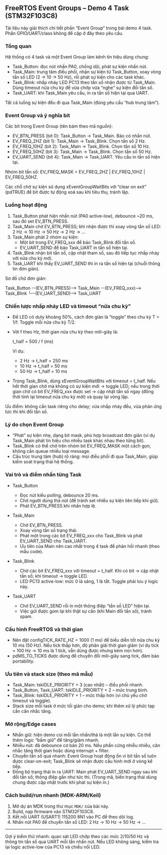## FreeRTOS Event Groups – Demo 4 Task (STM32F103C8)

Tài liệu này giải thích chi tiết phần “Event Group” trong bài demo 4 task. Phần GPIO/UART/class không đề cập ở đây theo yêu cầu.

### Tổng quan

Hệ thống có 4 task và một Event Group làm kênh tín hiệu dùng chung:

- Task_Button: đọc nút nhấn PA0, chống dội, phát sự kiện nhấn nút.
- Task_Main: trung tâm điều phối, nhận sự kiện từ Task_Button, xoay vòng tần số LED (2 → 10 → 50 Hz), rồi phát sự kiện cho các task khác.
- Task_Blink: nhấp nháy LED PC13 theo tần số nhận được từ Task_Main. Dùng timeout nửa chu kỳ để vừa chớp vừa “nghe” sự kiện đổi tần số.
- Task_UART: khi Task_Main yêu cầu, in ra tần số hiện tại qua UART.

Tất cả luồng sự kiện đều đi qua Task_Main (đúng yêu cầu “hub trung tâm”).

### Event Group và ý nghĩa bit

Các bit trong Event Group (tên bám theo mã nguồn):

- EV_BTN_PRESS (bit 0): Task_Button → Task_Main. Báo có nhấn nút.
- EV_FREQ_2HZ (bit 1): Task_Main → Task_Blink. Chọn tần số 2 Hz.
- EV_FREQ_10HZ (bit 2): Task_Main → Task_Blink. Chọn tần số 10 Hz.
- EV_FREQ_50HZ (bit 3): Task_Main → Task_Blink. Chọn tần số 50 Hz.
- EV_UART_SEND (bit 4): Task_Main → Task_UART. Yêu cầu in tần số hiện tại.

Nhóm bit tần số: EV_FREQ_MASK = EV_FREQ_2HZ | EV_FREQ_10HZ | EV_FREQ_50HZ.

Các chỗ chờ sự kiện sử dụng xEventGroupWaitBits với “clear on exit” (pdTRUE) để bit được tự động xoá sau khi tiêu thụ, tránh lặp.

### Luồng hoạt động

1) Task_Button phát hiện nhấn nút (PA0 active-low), debounce ~20 ms, sau đó set EV_BTN_PRESS.
2) Task_Main chờ EV_BTN_PRESS; khi nhận được thì xoay vòng tần số LED: 2 Hz → 10 Hz → 50 Hz → 2 Hz → …
3) Task_Main phát 2 nhóm sự kiện:
	 - Một bit trong EV_FREQ_xxx để báo Task_Blink đổi tần số.
	 - EV_UART_SEND để báo Task_UART in tần số hiện tại.
4) Task_Blink nhận bit tần số, cập nhật tham số, sau đó tiếp tục nhấp nháy với nửa chu kỳ mới.
5) Task_UART khi thấy EV_UART_SEND thì in ra tần số hiện tại (chuỗi thông tin đơn giản).

Sơ đồ chữ đơn giản:

Task_Button --(EV_BTN_PRESS)--> Task_Main --(EV_FREQ_xxx)--> Task_Blink
																			└--(EV_UART_SEND)--> Task_UART

### Chiến lược nhấp nháy LED và timeout “nửa chu kỳ”

- Để LED có duty khoảng 50%, cách đơn giản là “toggle” theo chu kỳ T = 1/f. Toggle mỗi nửa chu kỳ T/2.
- Với f theo Hz, thời gian nửa chu kỳ theo mili-giây là:

	t_half = 500 / f (ms)

	Ví dụ:
	- 2 Hz → t_half = 250 ms
	- 10 Hz → t_half = 50 ms
	- 50 Hz → t_half = 10 ms

- Trong Task_Blink, dùng xEventGroupWaitBits với timeout = t_half. Nếu hết thời gian chờ mà không có sự kiện mới → toggle LED; nếu trong thời gian chờ có bit EV_FREQ_xxx được set → cập nhật tần số ngay (đồng thời tính lại timeout nửa chu kỳ mới) và quay lại vòng lặp.

Ưu điểm: không cần task riêng cho delay; vừa nhấp nháy đều, vừa phản ứng tức thì khi đổi tần số.

### Lý do chọn Event Group

- “Phát” sự kiện nhẹ, dạng bit mask, phù hợp broadcast đơn giản (ví dụ Task_Main phát tín hiệu cho nhiều task khác nhau theo từng bit).
- Task_Blink có thể chờ trên nhóm bit EV_FREQ_MASK một cách gọn, không cần queue nhiều loại message.
- Cấu trúc trung tâm (hub) rõ ràng: mọi điều phối đi qua Task_Main, giúp kiểm soát trạng thái hệ thống.

### Vai trò và điểm nhấn từng Task

- Task_Button
	- Đọc nút kiểu polling, debounce 20 ms.
	- Chờ người dùng thả nút (để tránh set nhiều sự kiện liên tiếp khi giữ).
	- Phát EV_BTN_PRESS khi nhấn hợp lệ.

- Task_Main
	- Chờ EV_BTN_PRESS.
	- Xoay vòng tần số trạng thái.
	- Phát một trong các bit EV_FREQ_xxx cho Task_Blink và phát EV_UART_SEND cho Task_UART.
	- Ưu tiên của Main nên cao nhất trong 4 task để phản hồi nhanh (theo mẫu code).

- Task_Blink
	- Chờ các bit EV_FREQ_xxx với timeout = t_half. Khi có bit → cập nhật tần số; khi timeout → toggle LED.
	- LED PC13 active-low: mức 0 là sáng, 1 là tắt. Toggle phải lưu ý logic này.

- Task_UART
	- Chờ EV_UART_SEND rồi in một thông điệp “tần số LED” hiện tại.
	- Việc gửi được gom lại khi thật sự cần (khi Main đổi tần số), tránh spam.

### Cấu hình FreeRTOS và thời gian

- Nên đặt configTICK_RATE_HZ = 1000 (1 ms) để biểu diễn tốt nửa chu kỳ 10 ms (50 Hz). Nếu tick thấp hơn, độ phân giải thời gian giảm (ví dụ tick = 100 Hz → 10 ms là 1 tick, vẫn dùng được nhưng kém mịn hơn).
- pdMS_TO_TICKS được dùng để chuyển đổi mili-giây sang tick, đảm bảo portability.

### Ưu tiên và stack size (theo mã mẫu)

- Task_Main: tskIDLE_PRIORITY + 3 (cao nhất) – điều phối nhanh.
- Task_Button, Task_UART: tskIDLE_PRIORITY + 2 – mức trung bình.
- Task_Blink: tskIDLE_PRIORITY + 1 – mức thấp hơn (vì chủ yếu chờ timeout và toggle).
- Stack size mỗi task ở mức tối giản cho demo; khi thêm xử lý phức tạp cần cân nhắc tăng.

### Mở rộng/Edge cases

- Nhấn giữ: hiện demo coi mỗi lần nhấn/thả là một lần sự kiện. Có thể thêm logic “bấm giữ” để tăng/giảm nhanh.
- Nhiễu nút: đã debounce cơ bản 20 ms. Nếu phần cứng nhiễu nhiều, cân nhắc tăng thời gian hoặc dùng interrupt + filter.
- Chuyển tần số quá nhanh: Event Group hoạt động ổn vì bit tần số luôn được clear-on-exit; Task_Blink sẽ nhận được cấu hình mới ở vòng kế tiếp.
- Đồng bộ trạng thái in ra UART: Main phát EV_UART_SEND ngay sau khi đổi tần số; thông điệp gần như tức thì. (Trong mã, biến trạng thái dùng chung được cập nhật trước khi phát sự kiện in.)

### Cách build/run nhanh (MDK-ARM/Keil)

1) Mở dự án MDK trong thư mục `MDK/` của bài này.
2) Build, nạp firmware vào STM32F103C8.
3) Kết nối UART (USART1) 115200 8N1 vào PC để theo dõi log.
4) Nhấn nút PA0 để chuyển tần số LED: 2 Hz → 10 Hz → 50 Hz → …

---

Gợi ý kiểm thử nhanh: quan sát LED chớp theo các mức 2/10/50 Hz và thông tin tần số qua UART mỗi lần nhấn nút. Nếu LED không sáng, kiểm tra lại logic active-low của PC13 và chiều nối LED.

